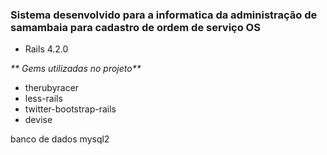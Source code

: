 ###  Sistema desenvolvido para a informatica da administração de samambaia para cadastro de ordem de serviço OS 

* Rails 4.2.0

_** Gems utilizadas no projeto**_

* therubyracer
* less-rails
* twitter-bootstrap-rails
* devise

banco de dados mysql2 
